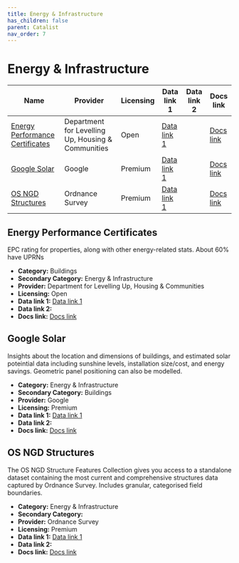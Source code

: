 ```yaml
---
title: Energy & Infrastructure
has_children: false
parent: Catalist
nav_order: 7
---
```


# Energy & Infrastructure

| Name                                                                | Provider                                           | Licensing | Data link 1                                                                          | Data link 2 | Docs link                                                                    |
| ------------------------------------------------------------------- | -------------------------------------------------- | --------- | ------------------------------------------------------------------------------------ | ----------- | ---------------------------------------------------------------------------- |
| [Energy Performance Certificates](#energy-performance-certificates) | Department for Levelling Up, Housing & Communities | Open      | [Data link 1](https://epc.opendatacommunities.org/domestic/search)                   |             | [Docs link](https://epc.opendatacommunities.org/docs/api)                    |
| [Google Solar](#google-solar)                                       | Google                                             | Premium   | [Data link 1](https://developers.google.com/maps/documentation/solar/reference/rest) |             | [Docs link](https://developers.google.com/maps/documentation/solar/overview) |
| [OS NGD Structures](#os-ngd-structures)                             | Ordnance Survey                                    | Premium   | [Data link 1](https://www.ordnancesurvey.co.uk/products/os-ngd-api-features#get)     |             | [Docs link](https://docs.os.uk/osngd/data-structure/structures)              |

## Energy Performance Certificates

EPC rating for properties, along with other energy-related stats. About 60% have UPRNs

- **Category:** Buildings
- **Secondary Category:** Energy & Infrastructure
- **Provider:** Department for Levelling Up, Housing & Communities
- **Licensing:** Open
- **Data link 1:** [Data link 1](https://epc.opendatacommunities.org/domestic/search)
- **Data link 2:** 
- **Docs link:** [Docs link](https://epc.opendatacommunities.org/docs/api)



## Google Solar

Insights about the location and dimensions of buildings, and estimated solar poteintial data including sunshine levels, installation size/cost, and energy savings. Geometric panel positioning can also be modelled.

- **Category:** Energy & Infrastructure
- **Secondary Category:** Buildings
- **Provider:** Google
- **Licensing:** Premium
- **Data link 1:** [Data link 1](https://developers.google.com/maps/documentation/solar/reference/rest)
- **Data link 2:** 
- **Docs link:** [Docs link](https://developers.google.com/maps/documentation/solar/overview)



## OS NGD Structures

The OS NGD Structure Features Collection gives you access to a standalone dataset containing the most current and comprehensive structures data captured by Ordnance Survey. Includes granular, categorised field boundaries.

- **Category:** Energy & Infrastructure
- **Secondary Category:** 
- **Provider:** Ordnance Survey
- **Licensing:** Premium
- **Data link 1:** [Data link 1](https://www.ordnancesurvey.co.uk/products/os-ngd-api-features#get)
- **Data link 2:** 
- **Docs link:** [Docs link](https://docs.os.uk/osngd/data-structure/structures)
